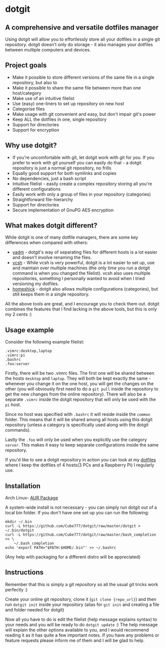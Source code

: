 # dotgit
## A comprehensive and versatile dotfiles manager

Using dotgit will allow you to effortlessly store all your dotfiles in a single
git repository. dotgit doesn't only do storage - it also manages your dotfiles
between multiple computers and devices.

## Project goals
* Make it possible to store different versions of the same file in a single
  repository, but also to
* Make it possible to share the same file between more than one host/category
* Make use of an intuitive filelist
* Use (easy) one-liners to set up repository on new host
* Categorise files
* Make usage with git convenient and easy, but don't impair git's power
* Keep ALL the dotfiles in one, single repository
* Support for directories
* Support for encryption

## Why use dotgit?
* If you're uncomfortable with git, let dotgit work with git for you. If you
  prefer to work with git yourself you can easily do that - a dotgit repository
  is just a normal git repository, no frills
* Equally good support for both symlinks and copies
* No dependencies, just a bash script
* Intuitive filelist - easily create a complex repository storing all you're
  different configurations
* Easily work with only a group of files in your repository (categories)
* Straightforward file-hierarchy
* Support for directories
* Secure implementation of GnuPG AES encryption

## What makes dotgit different?
While dotgit is one of many dotfile managers, there are some key differences
when compared with others:
* [yadm](https://github.com/TheLocehiliosan/yadm) - dotgit's way of separating
  files for different hosts is a lot easier and doesn't involve renaming the
  files.
* [vcsh](https://github.com/RichiH/vcsh) - While vcsh is very powerful, dotgit
  is a lot easier to set up, use and maintain over multiple machines (the only
  time you run a dotgit command is when you changed the filelist). vcsh also
  uses multiple repositories, something I personally wanted to avoid when I
  tried versioning my dotfiles.
* [homeshick](https://github.com/andsens/homeshick) - dotgit also allows
  multiple configurations (categories), but still keeps them in a single
  repository.

All the above tools are great, and I encourage you to check them out. dotgit
combines the features that I find lacking in the above tools, but this is only
my 2 cents :)

## Usage example
Consider the following example filelist:
```
.vimrc:desktop,laptop
.vimrc:pi
.bashrc
.foo:server
```

Firstly, there will be two .vimrc files. The first one will be shared between
the hosts `desktop` and `laptop`. They will both be kept exactly the same -
whenever you change it on the one host, you will get the changes on the other
(you will obviously first need to do a `git pull` inside the repository to get
the new changes from the online repository). There will also be a separate
`.vimrc` inside the dotgit repository that will only be used with the `pi` host.

Since no host was specified with `.bashrc` it will reside inside the `common`
folder. This means that it will be shared among all hosts using this dotgit
repository (unless a category is specifically used along with the dotgit
commands).

Lastly the `.foo` will only be used when you explicitly use the category
`server`. This makes it easy to keep separate configurations inside the same
repository.

If you'd like to see a dotgit repository in action you can look at my
[dotfiles](https://github.com/Cube777/dotfiles) where I keep the dotfiles of 4
hosts(3 PCs and a Raspberry Pi) I regularly use.

## Installation
Arch Linux- [AUR Package](https://aur.archlinux.org/packages/dotgit)

A system-wide install is not necessary - you can simply run dotgit out of a
local bin folder. If you don't have one set up you can run the following:
```
mkdir ~/.bin
curl -L https://github.com/Cube777/dotgit/raw/master/dotgit > ~/.bin/dotgit
curl -L https://github.com/Cube777/dotgit/raw/master/bash_completion >> \
	~/.bash_completion
echo 'export PATH="$PATH:$HOME/.bin"' >> ~/.bashrc
```
(Any help with packaging for a different distro will be appreciated)

## Instructions
Remember that this is simply a git repository so all the usual git tricks work
perfectly :)

Create your online git repository, clone it (`git clone {repo_url}`) and then
run `dotgit init` inside your repository (alias for `git init` and creating a
file and folder needed for dotgit)

Now all you have to do is edit the filelist (help message explains syntax) to
your needs and you will be ready to do `dotgit update` :) The help message will
explain the other options available to you, and I would recommend reading it as
it has quite a few important notes. If you have any problems or feature requests
please inform me of them and I will be glad to help.

